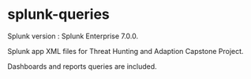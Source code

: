 # splunk-queries

Splunk version : Splunk Enterprise 7.0.0.

Splunk app XML files for Threat Hunting and Adaption Capstone Project.

Dashboards and reports queries are included.
